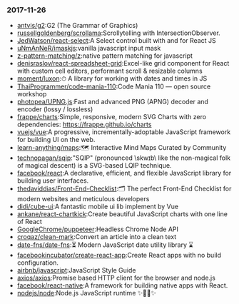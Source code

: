 ### 2017-11-26 
* [antvis/g2](https://github.com//antvis/g2):G2 (The Grammar of Graphics) 
* [russellgoldenberg/scrollama](https://github.com//russellgoldenberg/scrollama):Scrollytelling with IntersectionObserver. 
* [JedWatson/react-select](https://github.com//JedWatson/react-select):A Select control built with and for React JS 
* [uNmAnNeR/imaskjs](https://github.com//uNmAnNeR/imaskjs):vanilla javascript input mask 
* [z-pattern-matching/z](https://github.com//z-pattern-matching/z):native pattern matching for javascript 
* [denisraslov/react-spreadsheet-grid](https://github.com//denisraslov/react-spreadsheet-grid):Excel-like grid component for React with custom cell editors, performant scroll & resizable columns 
* [moment/luxon](https://github.com//moment/luxon):⏱ A library for working with dates and times in JS 
* [ThaiProgrammer/code-mania-110](https://github.com//ThaiProgrammer/code-mania-110):Code Mania 110 — open source workshop 
* [photopea/UPNG.js](https://github.com//photopea/UPNG.js):Fast and advanced PNG (APNG) decoder and encoder (lossy / lossless) 
* [frappe/charts](https://github.com//frappe/charts):Simple, responsive, modern SVG Charts with zero dependencies: https://frappe.github.io/charts 
* [vuejs/vue](https://github.com//vuejs/vue):A progressive, incrementally-adoptable JavaScript framework for building UI on the web. 
* [learn-anything/maps](https://github.com//learn-anything/maps):🗺 Interactive Mind Maps Curated by Community 
* [technopagan/sqip](https://github.com//technopagan/sqip):"SQIP" (pronounced \skwɪb\ like the non-magical folk of magical descent) is a SVG-based LQIP technique. 
* [facebook/react](https://github.com//facebook/react):A declarative, efficient, and flexible JavaScript library for building user interfaces. 
* [thedaviddias/Front-End-Checklist](https://github.com//thedaviddias/Front-End-Checklist):🗂 The perfect Front-End Checklist for modern websites and meticulous developers 
* [didi/cube-ui](https://github.com//didi/cube-ui):A fantastic mobile ui lib implement by Vue 
* [ankane/react-chartkick](https://github.com//ankane/react-chartkick):Create beautiful JavaScript charts with one line of React 
* [GoogleChrome/puppeteer](https://github.com//GoogleChrome/puppeteer):Headless Chrome Node API 
* [croqaz/clean-mark](https://github.com//croqaz/clean-mark):Convert an article into a clean text 
* [date-fns/date-fns](https://github.com//date-fns/date-fns):⏳ Modern JavaScript date utility library ⌛️ 
* [facebookincubator/create-react-app](https://github.com//facebookincubator/create-react-app):Create React apps with no build configuration. 
* [airbnb/javascript](https://github.com//airbnb/javascript):JavaScript Style Guide 
* [axios/axios](https://github.com//axios/axios):Promise based HTTP client for the browser and node.js 
* [facebook/react-native](https://github.com//facebook/react-native):A framework for building native apps with React. 
* [nodejs/node](https://github.com//nodejs/node):Node.js JavaScript runtime ✨🐢🚀✨ 

